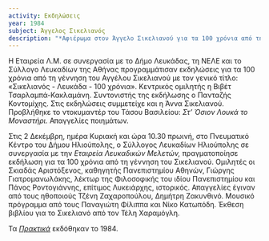 ```yaml
---
activity: Εκδηλώσεις
year: 1984
subject: Άγγελος Σικελιανός
description: "*Αφιέρωμα στον Άγγελο Σικελιανού για τα 100 χρόνια από τη γέννησή του.* Ομιλητές: Αριστόξενος Δ. Σκιαδάς, Γιώργης Γιατρομανωλάκης, Πάνος Γ. Ροντογιάννης. Απαγγελίες. Έκθεση βιβλίου Σικελιανού από τη Χαραμόγλειο Ειδική Λευκαδιακή Βιβλιοθήκη. Πνευματικό Κέντρο Ηλιούπολης, 2 Δεκεμβρίου 1984."
---
```


Η Εταιρεία Λ.Μ. σε συνεργασία με το Δήμο Λευκάδας, τη ΝΕΛΕ και το Σύλλογο Λευκαδίων της Αθήνας προγραμμάτισαν εκδηλώσεις για τα 100 χρόνια από τη γέννηση του Αγγέλου Σικελιανού με τον γενικό τίτλο: «Σικελιανός - Λευκάδα - 100 χρόνια». Κεντρικός ομιλητής η Βιβέτ Τσαρλαμπά-Κακλαμάνη. Συντονιστής της εκδήλωσης ο Πανταζής Κοντομίχης. Στις εκδηλώσεις συμμετείχε και η Άννα Σικελιανού. Προβλήθηκε το ντοκυμαντέρ του Τάσου Βασιλείου: *Στ’ Όσιον Λουκά το Μοναστήρι.* Απαγγελίες ποιημάτων.

Στις 2 Δεκέμβρη, ημέρα Κυριακή και ώρα 10.30 πρωινή, στο Πνευματικό Κέντρο του Δήμου Ηλιούπολης, ο Σύλλογος Λευκαδίων Ηλιούπολης σε συνεργασία με την *Εταιρεία Λευκαδικών Μελετών,* πραγματοποίησε εκδήλωση για τα 100 χρόνια από τη γέννηση του Σικελιανού. Ομιλητές οι Σκιαδάς Αριστόξενος, καθηγητής Πανεπιστημίου Αθηνών, Γιώργης Γιατρομανωλάκης, λέκτωρ της Φιλοσοφικής του ιδίου Πανεπιστημίου και Πάνος Ροντογιάννης, επίτιμος Λυκειάρχης, ιστορικός. Απαγγελίες έγιναν από τους ηθοποιούς Τζένη Ζαχαροπούλου, Δημήτρη Ζακυνθινό. Μουσικό πρόγραμμα από τους Παναγιώτη Φίλιππα και Νίκο Κατωπόδη. Έκθεση βιβλίου για το Σικελιανό από τον Τέλη Χαραμόγλη.

Τα [*Πρακτικά*](/publications/epetiaka-afierwmata/sikelianos_100_xronia.html) εκδόθηκαν το 1984.
